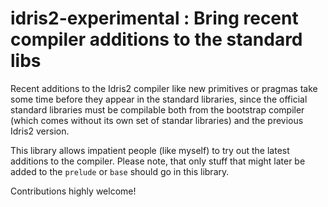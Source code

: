 # idris2-experimental : Bring recent compiler additions to the standard libs

Recent additions to the Idris2 compiler like new primitives or
pragmas take some time before they appear in the standard
libraries, since the official standard libraries must
be compilable both from the bootstrap compiler (which
comes without its own set of standar libraries) and
the previous Idris2 version.

This library allows impatient people (like myself) to
try out the latest additions to the compiler.
Please note, that only stuff that might later be added
to the `prelude` or `base` should go in this library.

Contributions highly welcome!
